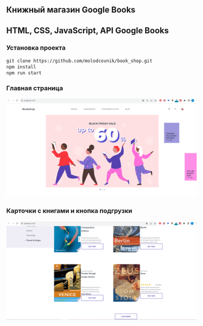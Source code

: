 ## Книжный магазин Google Books
## HTML, CSS, JavaScript, API Google Books

### Установка проекта

```
git clone https://github.com/molodcovnik/book_shop.git
npm install
npm run start
```

### Главная страница

![slider](./src/images/main_slider.png)


### Карточки с книгами и кнопка подгрузки

![books-list](./src/images/books-list.png)


